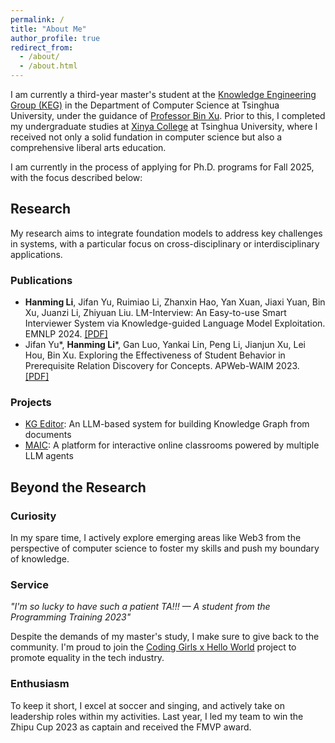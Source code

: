 ```yaml
---
permalink: /
title: "About Me"
author_profile: true
redirect_from: 
  - /about/
  - /about.html
---
```


I am currently a third-year master's student at the [Knowledge Engineering Group (KEG)](https://keg.cs.tsinghua.edu.cn/) in the Department of Computer Science at Tsinghua University, under the guidance of [Professor Bin Xu](https://scholar.google.com/citations?hl=en&user=eV_MEVYAAAAJ). Prior to this, I completed my undergraduate studies at [Xinya College](https://www.xyc.tsinghua.edu.cn/en/) at Tsinghua University, where I received not only a solid fundation in computer science but also a comprehensive liberal arts education.

I am currently in the process of applying for Ph.D. programs for Fall 2025, with the focus described below:

Research
------
My research aims to integrate foundation models to address key challenges in systems, with a particular focus on cross-disciplinary or interdisciplinary applications.

### Publications
- **Hanming Li**, Jifan Yu, Ruimiao Li, Zhanxin Hao, Yan Xuan, Jiaxi Yuan, Bin Xu, Juanzi Li, Zhiyuan Liu. LM-Interview: An Easy-to-use Smart Interviewer System via Knowledge-guided Language Model Exploitation. EMNLP 2024. [[PDF]](https://aclanthology.org/2024.emnlp-demo.52.pdf)
- Jifan Yu\*, **Hanming Li**\*, Gan Luo, Yankai Lin, Peng Li, Jianjun Xu, Lei Hou, Bin Xu. Exploring the Effectiveness of Student Behavior in Prerequisite Relation Discovery for Concepts. APWeb-WAIM 2023. [[PDF]](https://link.springer.com/chapter/10.1007/978-981-97-2421-5_24)

### Projects
- [KG Editor](https://www.kgeditor.cn/): An LLM-based system for building Knowledge Graph from documents
- [MAIC](https://project.maic.chat/): A platform for interactive online classrooms powered by multiple LLM agents

Beyond the Research
------

### Curiosity
In my spare time, I actively explore emerging areas like Web3 from the perspective of computer science to foster my skills and push my boundary of knowledge.

### Service
*"I'm so lucky to have such a patient TA!!! — A student from the Programming Training 2023"*

Despite the demands of my master's study, I make sure to give back to the community. I'm proud to join the [Coding Girls x Hello World](https://codinggirls.cn/en/) project to promote equality in the tech industry.

### Enthusiasm
To keep it short, I excel at soccer and singing, and actively take on leadership roles within my activities. Last year, I led my team to win the Zhipu Cup 2023 as captain and received the FMVP award.
